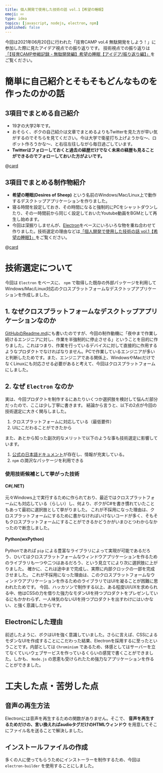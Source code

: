 ```yaml
---
title: 個人開発で使用した技術の話 vol.1【希望の睡眠】
emoji: 💤
type: idea
topics: [javascript, nodejs, electron, npm]
published: false
---
```


今回は2021年06月20日に行われた「技育CAMP vol.4 無駄開発をしよう！」に参加した際に見たアイデア視点での振り返りです。
技術視点での振り返りは[「【技育CAMP参戦記録 - 無駄開発編】希望の睡眠【アイデア/振り返り編】」](introduce_desires-of-sheep_01)をご覧ください。

# 簡単に自己紹介とそもそもどんなものを作ったのかの話
## 3項目でまとめる自己紹介

- 19才の大学2年です。
- おそらく、ボクの自己紹介は文章でまとめるよりもTwitterを見た方が早い気がするのでそちらを見てください。今は大学で衛星打ち上げようかな～、ロボット作ろうかな～、と右往左往しながら毎日過ごしています。
- **Twitterはフォローしておくと過去の経歴だけでなく未来の経歴も見ることができるのでフォローしておいた方がよいです。**

@[card](https://twitter.com/streamwest1629)

## 3項目でまとめる制作物紹介
- **希望の睡眠(Desires of Sheep)** という名前のWindows/Mac/Linux上で動作するデスクトップアプリケーションを作りました。
- 寝る時間を設定しておき、その時間になると強制的にPCをシャットダウンしたり、その一時間前から同じく設定しておいたYoutube動画をBGMとして再生し始めます。
- 今回は深掘りしませんが、[Electron](https://www.electronjs.org/)をベースにいろいろな物を重ね合わせて作りました。技術選定の理由などは[「個人開発で使用した技術の話 vol.1【希望の睡眠】」](introduce_desires-of-sheep_02)をご覧ください。

@[card](https://github.com/streamwest-1629/desires-of-sheep)

# 技術選定について

今回は `Electron` をベースに、 `npm` で取得した既存の外部パッケージを利用してWindows/Mac/Linux対応のクロスプラットフォームなデスクトップアプリケーションを作成しました。

## 1. なぜクロスプラットフォームなデスクトップアプリケーションなのか

[GitHubのReadme.md](https://github.com/streamwest-1629/desires-of-sheep#abstracttarget)にも書いたのですが、今回の制作動機に「夜中まで作業し続けるエンジニアに対し、作業を半強制的に停止させる」ということを目的に作りました。これはつまり、作業を行っているデバイスに対して直接的に作用するようなプロダクトでなければなりません。PCで作業しているエンジニアが多いと判断したためです。また、エンジニアである関係上、WindowsやMacだけでなくLinuxにも対応させる必要があると考えて、今回はクロスプラットフォームにしました。

## 2. なぜ `Electron` なのか

実は、今回プロダクトを制作するにあたりいくつか選択肢を検討して悩んだ部分だったので、ここは少し丁寧に書きます。
結論から言うと、以下の2点が今回の技術選定に大きく関与しました。

1. クロスプラットフォームに対応している（最低要件）
2. UIにこだわることができたから

また、あとから知った副次的なメリットで以下のような事も技術選定に影響しています。
1. [公式の日本語ドキュメント](https://www.electronjs.org/)が存在し、情報が充実している。
2. `npm` の潤沢なパッケージを利用できる

### 使用技術候補として挙がった技術

#### C#(.NET)
元々Windows上で実行するために作られており、最近ではクロスプラットフォームにも対応している（らしい）し、何より、ボクがC#を書き慣れていたこともあって最初に選択肢として挙がりました。
これが不採用になった理由は、クロスプラットフォームにするために書かなければいけないコードが多く、そもそもクロスプラットフォームにすることができるかどうかがいまひとつわからなかったので断念しました。

#### Python(wxPython)
Pythonであれば `pip` による豊富なライブラリによって実現が可能であるだろう、ひいてはクロスプラットフォームなウィンドウアプリケーションを作るためのライブラリも一つや二つはあるだろう、という見立てにより次に選択肢に上がりました。
確かに、これは途中まで完成し、実際に内部クロックの一部を完成させました。
これが不採用になった理由は、このクロスプラットフォームなウィンドウアプリケーションを作るためのライブラリではUIを凝ることが困難に思われたためです。
今回、ハッカソンで制作する以上、ある程度UI/UXを求められる中、他はCSSの力を借りた強力なモダンUIを持つプロダクトをプレゼンしているにもかかわらず、一人味気のないUIを持つプロダクトを出すわけにはいかない、と強く意識したからです。

## Electronにした理由
前述したように、ボクはUIを強く意識していました。さらに言えば、CSSによるモダンなUIを作成することにこだわった結果、Electronを採用するに至ったということです。内部としては `Chrominium` であるため、体感としてはサーバーを立てなくていいウェブサービスを作っているくらいの感覚で書くことができました。しかも、 `Node.js` の恩恵も受けられたため強力なアプリケーションを作ることができました。

# 工夫した点・苦労した点

## 音声の再生方法

Electronには音声を再生するための関数がありません。そこで、 **音声を再生するためだけの、言い換えればaudioタグだけのHTMLウィンドウ** を用意してそこにファイル名を送ることで解決しました。

## インストールファイルの作成

多くの人に使ってもらうためにインストーラーを制作するため、今回は `electron-builder` を使用することにしました。

<!-- todo:全体のディレクトリ構成について話す -->